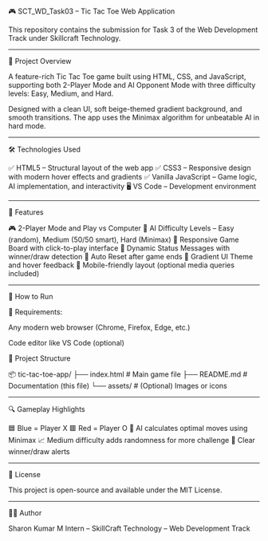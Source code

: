🎮 SCT_WD_Task03 – Tic Tac Toe Web Application

This repository contains the submission for Task 3 of the Web Development Track under Skillcraft Technology.


---

📌 Project Overview

A feature-rich Tic Tac Toe game built using HTML, CSS, and JavaScript, supporting both 2-Player Mode and AI Opponent Mode with three difficulty levels: Easy, Medium, and Hard.

Designed with a clean UI, soft beige-themed gradient background, and smooth transitions. The app uses the Minimax algorithm for unbeatable AI in hard mode.


---

🛠 Technologies Used

✅ HTML5 – Structural layout of the web app
✅ CSS3 – Responsive design with modern hover effects and gradients
✅ Vanilla JavaScript – Game logic, AI implementation, and interactivity
🖥 VS Code – Development environment


---

🚀 Features

🎮 2-Player Mode and Play vs Computer
🧠 AI Difficulty Levels – Easy (random), Medium (50/50 smart), Hard (Minimax)
🧩 Responsive Game Board with click-to-play interface
📣 Dynamic Status Messages with winner/draw detection
🔁 Auto Reset after game ends
🎨 Gradient UI Theme and hover feedback
📱 Mobile-friendly layout (optional media queries included)


---

🧪 How to Run

🔧 Requirements:

Any modern web browser (Chrome, Firefox, Edge, etc.)

Code editor like VS Code (optional)
 


📁 Project Structure

📦 tic-tac-toe-app/
├── index.html            # Main game file
├── README.md             # Documentation (this file)
└── assets/               # (Optional) Images or icons


---

🔍 Gameplay Highlights

🟦 Blue = Player X
🟥 Red = Player O
🔘 AI calculates optimal moves using Minimax
📈 Medium difficulty adds randomness for more challenge
🎯 Clear winner/draw alerts


---

📄 License

This project is open-source and available under the MIT License.


---

👨‍💻 Author

Sharon Kumar M
Intern – SkillCraft Technology – Web Development Track
